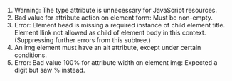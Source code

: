 1. Warning: The type attribute is unnecessary for JavaScript resources.
2. Bad value  for attribute action on element form: Must be non-empty.
3. Error: Element head is missing a required instance of child element title.
Element llink not allowed as child of element body in this context. (Suppressing further errors from this subtree.)
4. An img element must have an alt attribute, except under certain conditions.
5. Error: Bad value 100% for attribute width on element img: Expected a digit but saw % instead.